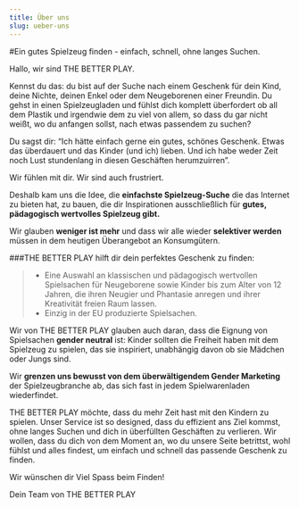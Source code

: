 ```yaml
---
title: Über uns
slug: ueber-uns
---
```


#Ein gutes Spielzeug finden -  einfach, schnell, ohne langes Suchen.

Hallo, wir sind THE BETTER PLAY.

Kennst du das: du bist auf der Suche nach einem Geschenk für dein Kind, deine Nichte, deinen Enkel oder dem Neugeborenen einer Freundin. Du gehst in einen Spielzeugladen und fühlst dich komplett überfordert ob all dem Plastik und irgendwie dem zu viel von allem, so dass du gar nicht weißt, wo du anfangen sollst, nach etwas passendem zu suchen?

Du sagst dir: “Ich hätte einfach gerne ein gutes, schönes Geschenk. Etwas das überdauert und das Kinder (und ich) lieben. Und ich habe weder Zeit noch Lust stundenlang in diesen Geschäften herumzuirren”.

Wir fühlen mit dir. Wir sind auch frustriert. 

Deshalb kam uns die Idee, die **einfachste Spielzeug-Suche** die das Internet zu bieten hat, zu bauen, die dir Inspirationen ausschließlich für **gutes, pädagogisch wertvolles Spielzeug gibt.** 

Wir glauben **weniger ist mehr** und dass wir alle wieder **selektiver werden** müssen in dem heutigen Überangebot an Konsumgütern.


###THE BETTER PLAY hilft dir dein perfektes Geschenk zu finden: 

>- Eine Auswahl an klassischen und pädagogisch wertvollen Spielsachen für Neugeborene sowie Kinder bis zum Alter von 12 Jahren, die ihren Neugier und Phantasie anregen und ihrer Kreativität freien Raum lassen. 
>- Einzig in der EU produzierte Spielsachen. 

Wir von THE BETTER PLAY glauben auch daran, dass die Eignung von Spielsachen **gender neutral** ist: Kinder sollten die Freiheit haben mit dem Spielzeug zu spielen, das sie inspiriert, unabhängig davon ob sie Mädchen oder Jungs sind. 

Wir **grenzen uns bewusst von dem überwältigendem Gender Marketing** der Spielzeugbranche ab, das sich fast in jedem Spielwarenladen wiederfindet.

THE BETTER PLAY möchte, dass du mehr Zeit hast mit den Kindern zu spielen. Unser Service ist so designed, dass du effizient ans Ziel kommst, ohne langes Suchen und dich in überfüllten Geschäften zu verlieren. Wir wollen, dass du dich von dem Moment an, wo du unsere Seite betrittst, wohl fühlst und alles findest, um einfach und schnell das passende Geschenk zu finden. 

Wir wünschen dir Viel Spass beim Finden!

Dein Team von THE BETTER PLAY





